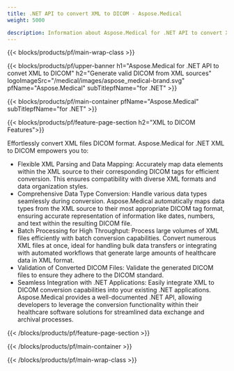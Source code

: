 ```yaml
---
title: .NET API to convert XML to DICOM - Aspose.Medical
weight: 5000

description: Information about Aspose.Medical for .NET API to convert XML to DICOM
---
```


{{< blocks/products/pf/main-wrap-class >}}

{{< blocks/products/pf/upper-banner h1="Aspose.Medical for .NET API to convet XML to DICOM" h2="Generate valid DICOM from XML sources" logoImageSrc="/medical/images/aspose_medical-brand.svg" pfName="Aspose.Medical" subTitlepfName="for .NET" >}}

{{< blocks/products/pf/main-container pfName="Aspose.Medical" subTitlepfName="for .NET" >}}

{{< blocks/products/pf/feature-page-section h2="XML to DICOM Features">}}

<p>Effortlessly convert XML files DICOM format. Aspose.Medical for .NET XML to DICOM empowers you to:</p>

<ul>
<li>Flexible XML Parsing and Data Mapping: Accurately map data elements within the XML source to their corresponding DICOM tags for efficient conversion. This ensures compatibility with diverse XML formats and data organization styles.</li>
<li>Comprehensive Data Type Conversion: Handle various data types seamlessly during conversion. Aspose.Medical automatically maps data types from the XML source to their most appropriate DICOM tag format, ensuring accurate representation of information like dates, numbers, and text within the resulting DICOM file.</li>
<li>Batch Processing for High Throughput: Process large volumes of XML files efficiently with batch conversion capabilities. Convert numerous XML files at once, ideal for handling bulk data transfers or integrating with automated workflows that generate large amounts of healthcare data in XML format.</li>
<li>Validation of Converted DICOM Files: Validate the generated DICOM files to ensure they adhere to the DICOM standard.</li>
<li>Seamless Integration with .NET Applications: Easily integrate XML to DICOM conversion capabilities into your existing .NET applications. Aspose.Medical provides a well-documented .NET API, allowing developers to leverage the conversion functionality within their healthcare software solutions for streamlined data exchange and archival processes.</li>
</ul>

{{< /blocks/products/pf/feature-page-section >}}

{{< /blocks/products/pf/main-container >}}

{{< /blocks/products/pf/main-wrap-class >}}